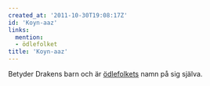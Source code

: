 ```yaml
---
created_at: '2011-10-30T19:08:17Z'
id: 'Koyn-aaz'
links:
  mention:
  - ödlefolket
title: 'Koyn-aaz'
---
```


Betyder Drakens barn och är [ödlefolkets] namn på sig själva.

  [ödlefolkets]: ödlefolket
